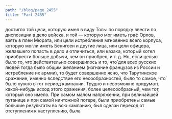 ```yaml
---
path: "/blog/page_2455"
title: "Part 2455"
---
```


 достигло той цели, которую имел в виду Толь: по порядку ввести по диспозиции в дело войска, и той — которую мог иметь граф Орлов, взять в плен Мюрата, или цели истребления мгновенно всего корпуса, которую могли иметь Бенигсен и другие лица, или цели офицера, желавшего попасть в дело и отличиться, или казака, который хотел приобрести больше добычи, чем он приобрел, и т. д. Но, если целью было то, что̀ действительно совершилось и то, что̀ для всех русских людей тогда было общим желанием (изгнание французов из России и истребление их армии), то будет совершенно ясно, что Тарутинское сражение, именно вследствие его несообразностей, было то самое, что̀ было нужно в тот период кампании. Трудно и невозможно придумать какой-нибудь исход этого сражения, более целесообразный, чем тот, который оно имело. При самом малом напряжении, при величайшей путанице и при самой ничтожной потере, были приобретены самые большие результаты во всю кампанию, был сделан переход от отступления к наступлению, была
